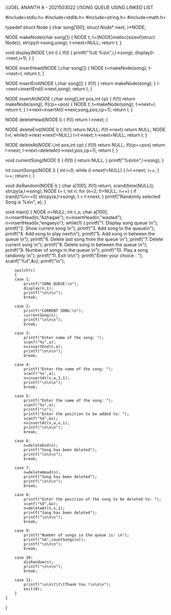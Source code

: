 //JOEL ANANTH A - 2021503022
//SONG QUEUE USING LINKED LIST

#include<stdio.h>
#include<stdlib.h>
#include<string.h>
#include<math.h>

typedef struct Node
{
    char song[100];
    struct Node* next;
}*NODE;

NODE makeNode(char song[])
{
    NODE t;
    t=(NODE)malloc(sizeof(struct Node));
    strcpy(t->song,song);
    t->next=NULL;
    return t;
}

void display(NODE l,int i)
{
    if(l)
    {
        printf("%d) %s\n",i,l->song);
        display(l->next,i+1);
    }
}

NODE insertHead(NODE l,char song[])
{
    NODE t=makeNode(song);
    t->next=l;
    return t;
}

NODE insertEnd(NODE l,char song[])
{
    if(!l)
    {
        return makeNode(song);
    }
    l->next=insertEnd(l->next,song);
    return l;
}

NODE insertAt(NODE l,char song[],int pos,int cp)
{
    if(!l)
        return makeNode(song);
    if(cp==pos)
    {
        NODE t;
        t=makeNode(song);
        t->next=l;
        return t;
    }
    l->next=insertAt(l->next,song,pos,cp+1);
    return l;
}

NODE deleteHead(NODE l)
{
    if(l)
        return l->next;
}

NODE deleteEnd(NODE l)
{
    if(!l)
        return NULL;
    if(!l->next)
        return NULL;
    NODE t=l;
    while(t->next->next!=NULL)
        t=t->next;
    t->next=NULL;
    return l;
}

NODE deleteAt(NODE l,int pos,int cp)
{
    if(!l)
        return NULL;
    if(cp==pos)
        return l->next;
    l->next=deleteAt(l->next,pos,cp+1);
    return l;
}

void currentSong(NODE l)
{
    if(!l)
    {
        return NULL;
    }
    printf("%s\n\n",l->song);
}

int countSongs(NODE l)
{
    int i=0;
    while (l->next!=NULL)
    {
        l=l->next;
        i++;
    }
    i++;
    return i;
}

void disRandom(NODE l)
{
    char a[100];
    if(!l)
       return;
    srand(time(NULL));
    strcpy(a,l->song);
    NODE t= l;
    int n;
    for (n=2; t!=NULL; n++)
    {
        if (rand()%n==0)
           strcpy(a,t->song);
        t = t->next;
    }
    printf("Randomly selected Song is %s\n", a);
}

void main()
{
    NODE n=NULL;
    int c,x;
    char a[100];
    n=insertHead(n,"Azhagae");
    n=insertHead(n,"wasted");
    n=insertHead(n,"engaeyo");
    while(1)
    {
        printf("1. Display song queue \n");
        printf("2. Show current song \n");
        printf("3. Add song to the queue\n");
        printf("4. Add song to play next\n");
        printf("5. Add song in between the queue \n");
        printf("6. Delete last song from the queue \n");
        printf("7. Delete current song \n");
        printf("8. Delete song in between the queue \n");
        printf("9. Number of songs in the queue \n");
        printf("10. Play a song randomly \n");
        printf("11. Exit \n\n");
        printf("Enter your choice :  ");
        scanf("%d",&c);
        printf("\n");

        switch(c)
        {
        case 1:
            printf("SONG QUEUE:\n");
            display(n,1);
            printf("\n\n\n");
            break;

        case 2:
            printf("CURRENT SONG:\n");
            currentSong(n);
            printf("\n\n\n");
            break;

        case 3:
            printf("Enter name of the song: ");
            scanf("%s",a);
            n=insertEnd(n,a);
            printf("\n\n\n");
            break;

        case 4:
            printf("Enter the name of the song: ");
            scanf("%s",a);
            n=insertAt(n,a,2,1);
            printf("\n\n\n");
            break;

        case 5:
            printf("Enter the name of the song: ");
            scanf("%s",a);
            printf("\n");
            printf("Enter the position to be added to: ");
            scanf("%d",&x);
            n=insertAt(n,a,x,1);
            printf("\n\n\n");
            break;

        case 6:
            n=deleteEnd(n);
            printf("Song has been deleted");
            printf("\n\n\n");
            break;

        case 7:
            n=deleteHead(n);
            printf("Song has been deleted");
            printf("\n\n\n");
            break;

        case 8:
            printf("Enter the position of the song to be deleted to: ");
            scanf("%d",&x);
            n=deleteAt(n,x,1);
            printf("Song has been deleted");
            printf("\n\n\n");
            break;

        case 9:
            printf("Number of songs in the queue is: \n");
            printf("%d",countSongs(n));
            printf("\n\n\n");
            break;

        case 10:
            disRandom(n);
            printf("\n\n\n");
            break;

        case 11:
            printf("\n\n\t\t\tThank You !\n\n\n");
            exit(0);
        }
    }

}
